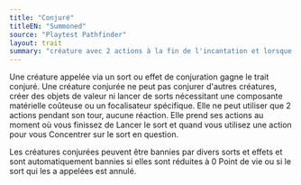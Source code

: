 ```yaml
---
title: "Conjuré"
titleEN: "Summoned"
source: "Playtest Pathfinder"
layout: trait
summary: "créature avec 2 actions à la fin de l'incantation et lorsque vous vous concentrez sur le sort"
---
```

Une créature appelée via un sort ou effet de conjuration gagne le trait conjuré. Une créature conjurée ne peut pas conjurer d'autres créatures, créer des objets de valeur ni lancer de sorts nécessitant une composante matérielle coûteuse ou un focalisateur spécifique. Elle ne peut utiliser que 2 actions pendant son tour, aucune réaction. Elle prend ses actions au moment où vous finissez de Lancer le sort et quand vous utilisez une action pour vous Concentrer sur le sort en question.

Les créatures conjurées peuvent être bannies par divers sorts et effets et sont automatiquement bannies si elles sont réduites à 0 Point de vie ou si le sort qui les a appelées est annulé.
